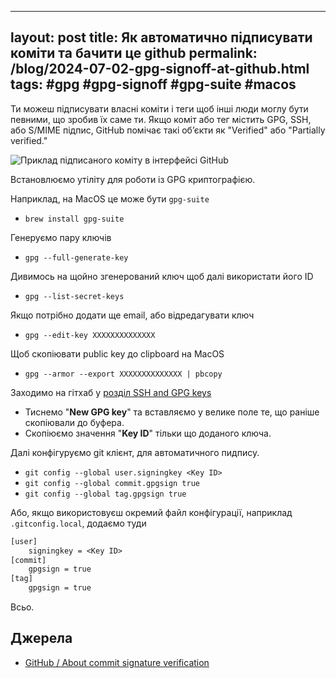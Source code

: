 
---
layout: post
title: Як автоматично підписувати коміти та бачити це github
permalink: /blog/2024-07-02-gpg-signoff-at-github.html
tags: #gpg #gpg-signoff #gpg-suite #macos
---

Ти можеш підписувати власні коміти і теги щоб інші люди моглу бути певними, що зробив їх саме ти.
Якщо коміт або тег містить GPG, SSH, або S/MIME підпис, GitHub помічає такі обʼєкти як "Verified" або "Partially verified."

![Приклад підписаного коміту в інтерфейсі GitHub](https://docs.github.com/assets/cb-17614/mw-1440/images/help/commits/verified-commit.webp)

<!--more-->

Встановлюємо утіліту для роботи із GPG криптографією.

Наприклад, на MacOS це може бути `gpg-suite`

- `brew install gpg-suite`

Генеруємо пару ключів

- `gpg --full-generate-key`

Дивимось на щойно згенерований ключ щоб далі використати його ID

- `gpg --list-secret-keys`

Якщо потрібно додати ще email, або відредагувати ключ

- `gpg --edit-key XXXXXXXXXXXXXX`

Щоб скопіювати public key до clipboard на MacOS

- `gpg --armor --export XXXXXXXXXXXXXX | pbcopy`

Заходимо на гітхаб у [розділ SSH and GPG keys](https://github.com/settings/keys)

- Тиснемо "**New GPG key**" та вставляємо у велике поле те, що раніше скопіювали до буфера.
- Скопіюємо значення "**Key ID**" тільки що доданого ключа.

Далі конфігуруємо git клієнт, для автоматичного пидпису.

- `git config --global user.signingkey <Key ID>`
- `git config --global commit.gpgsign true`
- `git config --global tag.gpgsign true`

Або, якщо використовуєш окремий файл конфігурації, наприклад `.gitconfig.local`, додаємо туди

```txt
[user]
	signingkey = <Key ID>
[commit]
	gpgsign = true
[tag]
	gpgsign = true
```

Всьо.

## Джерела

- [GitHub / About commit signature verification](https://docs.github.com/en/authentication/managing-commit-signature-verification/about-commit-signature-verification)
